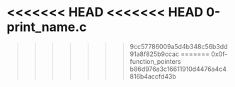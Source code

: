 <<<<<<< HEAD
<<<<<<< HEAD
0-print_name.c
=======

>>>>>>> 9cc57786009a5d4b348c56b3dd91a8f825b9ccac
=======
0x0f-function_pointers
>>>>>>> b86d976a3c16611910d4476a4c4816b4accfd43b
